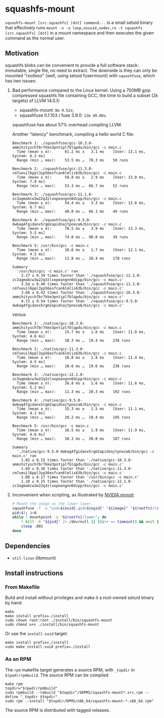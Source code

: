 # squashfs-mount

`squashfs-mount [src.squashfs] [dst] command...` is a small setuid binary that
effectively runs `mount -n -o loop,nosuid,nodev,ro -t squashfs [src.squashfs] [dst]` in
a mount namespace and then executes the given command as the normal user.


## Motivation

squashfs blobs can be convenient to provide a full software stack: immutable,
single file, no need to extract. The downside is they can only be mounted
"rootless" (well, using setuid fusermount) with `squashfuse`, which has two
issues:

1. Bad performance compared to the Linux kernel. Using a 700MB gzip compressed squashfs
   file containing GCC, the time to build a subset (2k targets) of LLVM 14.0.5:
   - squashfs-mount: `8m 9.52s`;
   - squashfuse 0.1.103 / fuse 3.9.0: `12m 49.00s`.

   squashfuse has about 57% overhead compiling LLVM.
   
   Another "latency" benchmark, compiling a hello world C file:
   ```
   Benchmark 1: ./squashfuse/gcc-10.3.0-ammihitysch7br7kke3pntiplfblqpdu/bin/gcc -c main.c
     Time (mean ± σ):      61.2 ms ±   3.1 ms    [User: 13.1 ms, System: 6.2 ms]
     Range (min … max):    53.5 ms …  70.3 ms    50 runs
   
   Benchmark 2: ./squashfuse/gcc-11.3.0-cm7ueuil6ppl3yp56esfcan6lmlis63b/bin/gcc -c main.c
     Time (mean ± σ):      58.8 ms ±   2.9 ms    [User: 13.0 ms, System: 7.0 ms]
     Range (min … max):    53.3 ms …  66.7 ms    52 runs
   
   Benchmark 3: ./squashfuse/gcc-12.1.0-zc3agmabcw3w22q3zlxopeangnn6dipp/bin/gcc -c main.c
     Time (mean ± σ):      54.4 ms ±   3.3 ms    [User: 13.6 ms, System: 6.7 ms]
     Range (min … max):    48.0 ms …  66.1 ms    49 runs
   
   Benchmark 4: ./squashfuse/gcc-9.5.0-dwbag4fgidanx5rgm2apidnajtpneza6/bin/gcc -c main.c
     Time (mean ± σ):      78.5 ms ±   3.9 ms    [User: 13.3 ms, System: 5.5 ms]
     Range (min … max):    74.0 ms …  90.0 ms    39 runs
   
   Benchmark 5: /usr/bin/gcc -c main.c
     Time (mean ± σ):      16.6 ms ±   1.7 ms    [User: 12.1 ms, System: 4.5 ms]
     Range (min … max):    11.8 ms …  20.4 ms    178 runs
   
   Summary
     '/usr/bin/gcc -c main.c' ran
       3.27 ± 0.39 times faster than './squashfuse/gcc-12.1.0-zc3agmabcw3w22q3zlxopeangnn6dipp/bin/gcc -c main.c'
       3.54 ± 0.40 times faster than './squashfuse/gcc-11.3.0-cm7ueuil6ppl3yp56esfcan6lmlis63b/bin/gcc -c main.c'
       3.68 ± 0.42 times faster than './squashfuse/gcc-10.3.0-ammihitysch7br7kke3pntiplfblqpdu/bin/gcc -c main.c'
       4.72 ± 0.54 times faster than './squashfuse/gcc-9.5.0-dwbag4fgidanx5rgm2apidnajtpneza6/bin/gcc -c main.c'
   ```
   versus
   ```
   Benchmark 1: ./native/gcc-10.3.0-ammihitysch7br7kke3pntiplfblqpdu/bin/gcc -c main.c
     Time (mean ± σ):      15.7 ms ±   1.6 ms    [User: 11.0 ms, System: 4.6 ms]
     Range (min … max):    10.3 ms …  19.4 ms    236 runs
    
   Benchmark 2: ./native/gcc-11.3.0-cm7ueuil6ppl3yp56esfcan6lmlis63b/bin/gcc -c main.c
     Time (mean ± σ):      16.0 ms ±   1.8 ms    [User: 11.4 ms, System: 4.5 ms]
     Range (min … max):    10.6 ms …  19.6 ms    236 runs
    
   Benchmark 3: ./native/gcc-12.1.0-zc3agmabcw3w22q3zlxopeangnn6dipp/bin/gcc -c main.c
     Time (mean ± σ):      16.8 ms ±   1.6 ms    [User: 11.6 ms, System: 5.2 ms]
     Range (min … max):    11.3 ms …  20.3 ms    192 runs
    
   Benchmark 4: ./native/gcc-9.5.0-dwbag4fgidanx5rgm2apidnajtpneza6/bin/gcc -c main.c
     Time (mean ± σ):      15.3 ms ±   1.5 ms    [User: 11.1 ms, System: 4.1 ms]
     Range (min … max):    10.2 ms …  18.4 ms    195 runs
    
   Benchmark 5: /usr/bin/gcc -c main.c
     Time (mean ± σ):      16.5 ms ±   1.9 ms    [User: 11.9 ms, System: 4.6 ms]
     Range (min … max):    10.3 ms …  20.0 ms    187 runs
    
   Summary
     './native/gcc-9.5.0-dwbag4fgidanx5rgm2apidnajtpneza6/bin/gcc -c main.c' ran
       1.02 ± 0.15 times faster than './native/gcc-10.3.0-ammihitysch7br7kke3pntiplfblqpdu/bin/gcc -c main.c'
       1.04 ± 0.16 times faster than './native/gcc-11.3.0-cm7ueuil6ppl3yp56esfcan6lmlis63b/bin/gcc -c main.c'
       1.08 ± 0.17 times faster than '/usr/bin/gcc -c main.c'
       1.10 ± 0.15 times faster than './native/gcc-12.1.0-zc3agmabcw3w22q3zlxopeangnn6dipp/bin/gcc -c main.c'
   ```
   
2. Inconvenient when scripting, as illustrated by [NVIDIA
   enroot](https://github.com/NVIDIA/enroot):
   
   ```bash
   # Mount the image as the lower layer.
   squashfuse -f -o "uid=${euid},gid=${egid}" "${image}" "${rootfs}/lower" &
   pid=$!; i=0
   while ! mountpoint -q "${rootfs}/lower"; do
       ! kill -0 "${pid}" 2> /dev/null || ((i++ == timeout)) && exit 1
       sleep .001
   done
   ```

## Dependencies

- `util-linux` (libmount)

## Install instructions

### From Makefile

Build and install without privileges and make it a root-owned setuid binary by hand:

```console
make
make install prefix=./install
sudo chown root:root ./install/bin/squashfs-mount
sudo chmod u+s ./install/bin/squashfs-mount
```

Or use the `install-suid` target:

```
make install prefix=./install
sudo make install-suid prefix=./install
```

### As an RPM

The `rpm` makefile target generates a source RPM, with `_topdir` in `$(pwd)/rpmbuild`.
The source RPM can be compiled 
```
make rpm
topdir="$(pwd)/rpmbuild"
sudo rpmbuild --rebuild "$topdir"/SRPMS/squashfs-mount*.src.rpm --define "_topdir $topdir"
sudo rpm --install "$topdir/RPMS/x86_64/squashfs-mount-*.x86_64.rpm"
```
The source RPM is distributed with tagged releases.
